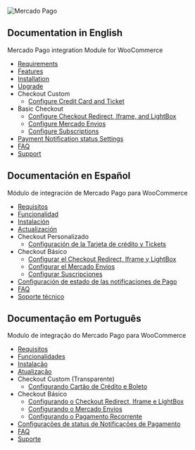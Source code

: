 ![Mercado Pago](https://raw.githubusercontent.com/marcelohama/cart-woocommerce/master/README.img/logo.png)

## Documentation in English

Mercado Pago integration Module for WooCommerce

* [Requirements](https://github.com/marcelohama/cart-woocommerce/wiki/Requirements)
* [Features](https://github.com/marcelohama/cart-woocommerce/wiki/Features)
* [Installation](https://github.com/marcelohama/cart-woocommerce/wiki/Installation)
* [Upgrade](https://github.com/marcelohama/cart-woocommerce/wiki/Upgrade)
* Checkout Custom
  * [Configure Credit Card and Ticket](https://github.com/marcelohama/cart-woocommerce/wiki/Configure-Credit-Card-and-Ticket)
* Basic Checkout
  * [Configure Checkout Redirect, Iframe, and LightBox](https://github.com/marcelohama/cart-woocommerce/wiki/Configure-Checkout-Redirect,-Iframe-and-LightBox)
  * [Configure Mercado Envios](https://github.com/marcelohama/cart-woocommerce/wiki/Configure-Mercado-Envios)
  * [Configure Subscriptions](https://github.com/marcelohama/cart-woocommerce/wiki/Configure-Subscriptions)
* [Payment Notification status Settings](https://github.com/marcelohama/cart-woocommerce/wiki/Payment-Notification-status-settings)
* [FAQ](https://github.com/marcelohama/cart-woocommerce/wiki/FAQ-English)
* [Support](https://github.com/marcelohama/cart-woocommerce/wiki/Support)

## Documentación en Español

Módulo de integración de Mercado Pago para WooCommerce

* [Requisitos](https://github.com/marcelohama/cart-woocommerce/wiki/Requisitos-en-Español)
* [Funcionalidad](https://github.com/marcelohama/cart-woocommerce/wiki/Funcionalidad)
* [Instalación](https://github.com/marcelohama/cart-woocommerce/wiki/Instalación)
* [Actualización](https://github.com/marcelohama/cart-woocommerce/wiki/Actualización)
* Checkout Personalizado
  * [Configuración de la Tarjeta de crédito y Tickets](https://github.com/marcelohama/cart-woocommerce/wiki/Configuración-de-la-tarjeta-de-crédito-y-tickets)
* Checkout Básico
  * [Configurar el Checkout Redirect, Iframe y LightBox](https://github.com/marcelohama/cart-woocommerce/wiki/Configurar-el-Checkout-Redirect,-Iframe-y-LightBox)
  * [Configurar el Mercado Envios](https://github.com/marcelohama/cart-woocommerce/wiki/Configurar-Mercado-Envios)
  * [Configurar Suscripciones](https://github.com/marcelohama/cart-woocommerce/wiki/Configurar-Suscripciones)
* [Configuración de estado de las notificaciones de Pago](https://github.com/marcelohama/cart-woocommerce/wiki/Configuración-de-estado-de-las-notificaciones-de-Pago)
* [FAQ](https://github.com/marcelohama/cart-woocommerce/wiki/FAQ-Espanhol)
* [Soporte técnico](https://github.com/marcelohama/cart-woocommerce/wiki/Soporte-técnico)

## Documentação em Português

Modulo de integração do Mercado Pago para WooCommerce

* [Requisitos](https://github.com/marcelohama/cart-woocommerce/wiki/Requisitos)
* [Funcionalidades](https://github.com/marcelohama/cart-woocommerce/wiki/Funcionalidades)
* [Instalação](https://github.com/marcelohama/cart-woocommerce/wiki/Instala%C3%A7%C3%A3o)
* [Atualização](https://github.com/marcelohama/cart-woocommerce/wiki/Atualização)
* Checkout Custom (Transparente)
  * [Configurando Cartão de Crédito e Boleto](https://github.com/marcelohama/cart-woocommerce/wiki/Configura%C3%A7%C3%A3o-Checkout-Custom-(Cart%C3%A3o-de-Cr%C3%A9dito-e-Boleto))
* Checkout Básico
  * [Configurando o Checkout Redirect, Iframe e LightBox](https://github.com/marcelohama/cart-woocommerce/wiki/Configurando-o-Checkout-Cl%C3%A1ssico-(Redirect,-Iframe-e-LightBox))
  * [Configurando o Mercado Envios](https://github.com/marcelohama/cart-woocommerce/wiki/Configurando-o-Mercado-Envios)
  * [Configurando o Pagamento Recorrente](https://github.com/marcelohama/cart-woocommerce/wiki/Configurando-o-Pagamento-Recorrente)
* [Configurações de status de Notificações de Pagamento](https://github.com/marcelohama/cart-woocommerce/wiki/Configurações-de-status-de-Notificações-de-Pagamento)
* [FAQ](https://github.com/marcelohama/cart-woocommerce/wiki/FAQ-Portugues)
* [Suporte](https://github.com/marcelohama/cart-woocommerce/wiki/Suporte)

